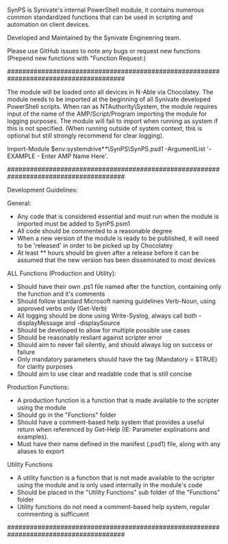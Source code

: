 SynPS is Synivate's internal PowerShell module, it contains numerous common standardized functions that can be used in scripting and automation on client devices.

Developed and Maintained by the Synivate Engineering team.

Please use GitHub issues to note any bugs or request new functions (Prepend new functions with "Function Request:)

#######################################################################################

The module will be loaded onto all devices in N-Able via Chocolatey. The module needs to be imported at the beginning of all Synivate developed PowerShell scripts. When ran as NTAuthority\System, the module requires input of the name of the AMP/Script/Program importing the module for logging purposes. The module will fail to import when running as system if this is not specified. (When running outside of system context, this is optional but still strongly recommend for clear logging).

Import-Module $env:systemdrive\**\**\SynPS\SynPS.psd1 -ArgumentList '- EXAMPLE - Enter AMP Name Here'.

#######################################################################################

Development Guidelines:

General:
- Any code that is considered essential and must run when the module is imported must be added to SynPS.psm1
- All code should be commented to a reasonable degree
- When a new version of the module is ready to be published, it will need to be 'released' in order to be picked up by Chocolatey
- At least ** hours should be given after a release before it can be assumed that the new version has been disseminated to most devices

ALL Functions (Production and Utility):
- Should have their own .ps1 file named after the function, containing only the function and it's comments
- Should follow standard Microsoft naming guidelines Verb-Noun, using approved verbs only (Get-Verb)
- All logging should be done using Write-Syslog, always call both -displayMessage and -displaySource
- Should be developed to allow for multiple possible use cases
- Should be reasonably resliant against scripter error
- Should aim to never fail silently, and should always log on success or failure
- Only mandatory parameters should have the tag (Mandatory = $TRUE) for clarity purposes
- Should aim to use clear and readable code that is still concise

Production Functions:
- A production function is a function that is made available to the scripter using the module
- Should go in the "Functions" folder
- Should have a comment-based help system that provides a useful return when referenced by Get-Help (IE: Parameter explinations and examples).
- Must have their name defined in the manifest (.psd1) file, along with any aliases to export

Utility Functions
- A utility function is a function that is not made available to the scripter using the module and is only used internally in the module's code
- Should be placed in the "Utility Functions" sub folder of the "Functions" folder
- Utility functions do not need a comment-based help system, regular commenting is sufficuent

#######################################################################################

